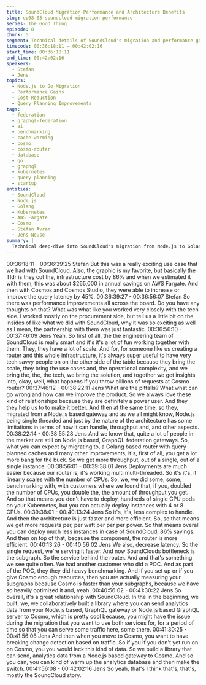 ```yaml
---
title: SoundCloud Migration Performance and Architecture Benefits
slug: ep08-05-soundcloud-migration-performance
series: The Good Thing
episode: 8
chunk: 5
segment: Technical details of SoundCloud's migration and performance gains
timecode: 00:36:18:11 – 00:42:02:16
start_time: 00:36:18:11
end_time: 00:42:02:16
speakers:
  - Stefan
  - Jens
topics:
  - Node.js to Go Migration
  - Performance Gains
  - Cost Reduction
  - Query Planning Improvements
tags:
  - federation
  - graphql-federation
  - ai
  - benchmarking
  - cache-warming
  - cosmo
  - cosmo-router
  - database
  - go
  - graphql
  - kubernetes
  - query-planning
  - startup
entities:
  - SoundCloud
  - Node.js
  - Golang
  - Kubernetes
  - AWS Fargate
  - Cosmo
  - Stefan Avram
  - Jens Neuse
summary: |
  Technical deep-dive into SoundCloud's migration from Node.js to Golang-based routing, achieving 86% infrastructure cost reduction and 45% latency improvement. Jens explains the architectural advantages of multi-threaded processing, linear CPU scaling, and the collaborative analytics bridge built to support migration from Node.js gateways to Cosmo.
---
```


00:36:18:11 - 00:36:39:25
Stefan
But this was a really exciting use case that we had with SoundCloud. Also, the graphic is my
favorite, but basically the Tldr is they cut the, infrastructure cost by 86% and when we estimated
it with them, this was about $265,000 in annual savings on AWS Fargate. And then with Cosmos
and Cosmos Studio, they were able to increase or improve the query latency by 45%.
00:36:39:27 - 00:36:56:07
Stefan
So there was performance improvements all across the board. Do you have any thoughts on
that? What was what like you worked very closely with the tech side. I worked mostly on the
procurement side, but tell us a little bit on the insides of like what we did with SoundCloud, why
it was so exciting as well as I mean, the partnership with them was just fantastic.
00:36:56:10 - 00:37:46:09
Jens
Yeah. So first of all, the the engineering team of SoundCloud is really smart and it's it's a lot of
fun working together with them. They, they have a lot of scale. And for, for someone like us
creating a router and this whole infrastructure, it's always super useful to have very tech savvy
people on on the other side of the table because they bring the scale, they bring the use cases
and, the operational complexity, and we bring the, the, the tech, we bring the solution, and
together we get insights into, okay, well, what happens if you throw billions of requests at
Cosmo router?
00:37:46:12 - 00:38:22:11
Jens
What are the pitfalls? What what can go wrong and how can we improve the product. So we
always love these kind of relationships because they are definitely a power user. And they they
help us to to make it better. And then at the same time, so they, migrated from a Node.js based
gateway and as we all might know, Node.js being single threaded and just by the nature of the
architecture has some limitations in terms of how it can handle, throughput and, and other
aspects.
00:38:22:14 - 00:38:55:28
Jens
And we know that, quite a lot of people in the market are still on Node.js based, GraphQL
federation gateways. So, what you can expect by migrating to, a Golang based router with
query planned caches and many other improvements, it's, first of all, you get a lot more bang for
the buck. So we get more throughput, out of a single, out of a single instance.
00:38:56:01 - 00:39:38:01
Jens
Deployments are much easier because our router is, it's working multi multi-threaded. So it's it's,
it linearly scales with the number of CPUs. So, we, we did some, some, benchmarking with, with
customers where we found that, if you, doubled the number of CPUs, you double the, the
amount of throughput you get. And so that means you don't have to deploy, hundreds of single
CPU pods on your Kubernetes, but you can actually deploy instances with 4 or 8 CPUs.
00:39:38:01 - 00:40:13:24
Jens
So it's, it's, less complex to handle. And then the architecture is just faster and more efficient.
So, so that means we get more requests per, per watt per per per power. So that means overall
you can deploy much less instances in case of SoundCloud, 86% savings. And then on top of
that, because the component, the router is more efficient.
00:40:13:26 - 00:40:56:02
Jens
We also, decrease latency. So the single request, we're serving it faster. And now SoundClouds
bottleneck is the subgraph. So the service behind the router. And and that's something we see
quite often. We had another customer who did a POC. And as part of the POC, they they did
heavy benchmarking. And if you set up or if you give Cosmo enough resources, then you are
actually measuring your subgraphs because Cosmo is faster than your subgraphs, because we
have so heavily optimized it and, yeah.
00:40:56:02 - 00:41:30:22
Jens
So overall, it's a great relationship with SoundCloud. In the in the beginning, we built, we, we
collaboratively built a library where you can send analytics data from your Node.js based,
GraphQL gateway or Node.js based GraphQL server to Cosmo, which is pretty cool because,
you might have the issue during the migration that you want to use both services for, for a
period of time so that you can serve some traffic here, some there.
00:41:30:25 - 00:41:56:08
Jens
And then when you move to Cosmo, you want to have breaking change detection based on
traffic. So if you if you don't yet run on on Cosmo, you you would lack this kind of data. So we
build a library that can send, analytics data from a Node.js based gateway to Cosmo. And so
you can, you can kind of warm up the analytics database and then make the switch.
00:41:56:08 - 00:42:02:16
Jens
So yeah, that's I think that's, that's, mostly the SoundCloud story.